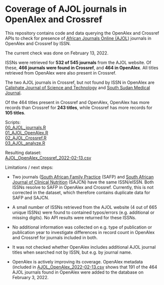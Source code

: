 # Coverage of AJOL journals in OpenAlex and Crossref

This repository contains code and data querying the OpenAlex and Crossref APIs to check for presence of [African Journals Online (AJOL)](https://www.ajol.info/index.php/ajol) journals in OpenAlex and Crossref by ISSN.

The current check was done on February 13, 2022.

ISSNs were retrieved for **532 of 545 journals** from the AJOL website.
Of these, **466 journals were found in Crossref**, and **464 in OpenAlex**. All titles retrieved from OpenAlex were also present in Crossref. 

The two AJOL journals in Crossref, but not found by ISSN in OpenAlex are [Caliphate Journal of Science and Technology](https://www.ajol.info/index.php/cajost) and [South Sudan Medical Journal](https://www.ajol.info/index.php/ssmj).

Of the 464 titles present in Crossref and OpenAlex, OpenAlex has more records than Crossref for **243 titles**, while Crossref has more records for **105 titles**.

Scripts:  
[00_AJOL_journals.R](00_AJOL_issns.R)  
[01_AJOL_OpenAlex.R](01_AJOL_OpenAlex.R)  
[02_AJOL_Crossref.R](02_AJOL_Crossref.R)  
[03_AJOL_analyze.R](03_AJOL_analyze.R)

Resulting dataset:  
[AJOL_OpenAlex_Crossref_2022-02-13.csv](data/2022-02-13/AJOL_OpenAlex_Crossref_2022-02-13.csv)


Limitations / next steps:

- Two journals ([South African Family Practice](https://www.ajol.info/index.php/safp) (SAFP) and [South African Journal of Clinical Nutrition](https://www.ajol.info/index.php/sajcn) (SAJCN) have the same ISSN/eISSN. Both ISSNs resolve to SAFP in OpenAlex and Crossref. Currently, this is not corrected in the dataset, which therefore contains duplicate data for SAFP and SAJCN. 

- A small number of ISSNs retrieved from the AJOL website (4 out of 665 unique ISSNs) were found to contained typos/errors (e.g. additional or missing digits). No API results were returned for these ISSNs.

- No additional information was collected on e.g. type of publication or publication year to investigate differences in record count in OpenAlex and Crossref for journals included in both. 

- It was not checked whether OpenAlex includes additional AJOL journal titles when searched not by ISSN, but e.g. by journal name.

- OpenAlex is actively improving its coverage. OpenAlex metadata (included in [AJOL_OpenAlex_2022-02-13.csv](data/2022-02-13/AJOL_OpenAlex_2022-02-13.csv) shows that 191 of the 464 AJOL journals found in OpenAlex were added to the database on February 3, 2022.
